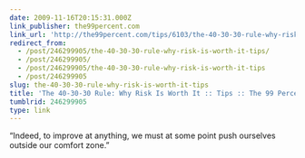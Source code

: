 ```yaml
---
date: 2009-11-16T20:15:31.000Z
link_publisher: the99percent.com
link_url: 'http://the99percent.com/tips/6103/the-40-30-30-rule-why-risk-is-worth-it'
redirect_from:
  - /post/246299905/the-40-30-30-rule-why-risk-is-worth-it-tips/
  - /post/246299905/
  - /post/246299905/the-40-30-30-rule-why-risk-is-worth-it-tips
  - /post/246299905
slug: the-40-30-30-rule-why-risk-is-worth-it-tips
title: 'The 40-30-30 Rule: Why Risk Is Worth It :: Tips :: The 99 Percent'
tumblrid: 246299905
type: link
---
```

<p>&ldquo;Indeed, to improve at anything, we must at some point push ourselves outside our comfort zone.&rdquo;</p>
